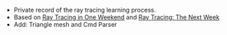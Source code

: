 - Private record of the ray tracing learning process.
- Based on [Ray Tracing in One Weekend](https://github.com/petershirley/raytracinginoneweekend) and [Ray Tracing: The Next Week](https://github.com/petershirley/raytracingthenextweek)
- Add: Triangle mesh and Cmd Parser